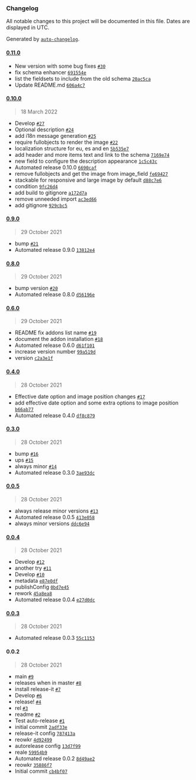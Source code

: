 ### Changelog

All notable changes to this project will be documented in this file. Dates are displayed in UTC.

Generated by [`auto-changelog`](https://github.com/CookPete/auto-changelog).

#### [0.11.0](https://github.com/codesyntax/volto-listingadvanced-variation/compare/0.10.0...0.11.0)

- New version with some bug fixes [`#30`](https://github.com/codesyntax/volto-listingadvanced-variation/pull/30)
- fix schema enhancer [`691554e`](https://github.com/codesyntax/volto-listingadvanced-variation/commit/691554ea2899fa418b599765b03abdcd31c19ee6)
- list the fieldsets to include from the old schema [`20ac5ca`](https://github.com/codesyntax/volto-listingadvanced-variation/commit/20ac5caef06e3d77cf82521457274100a4fda4c1)
- Update README.md [`606a4c7`](https://github.com/codesyntax/volto-listingadvanced-variation/commit/606a4c70e06484a9893445f136d1dd6827b63c40)

#### [0.10.0](https://github.com/codesyntax/volto-listingadvanced-variation/compare/0.9.0...0.10.0)

> 18 March 2022

- Develop [`#27`](https://github.com/codesyntax/volto-listingadvanced-variation/pull/27)
- Optional description [`#24`](https://github.com/codesyntax/volto-listingadvanced-variation/pull/24)
- add i18n message generation [`#25`](https://github.com/codesyntax/volto-listingadvanced-variation/pull/25)
- require fullobjects to render the image [`#22`](https://github.com/codesyntax/volto-listingadvanced-variation/pull/22)
- localization structure for eu, es and en [`5b535e7`](https://github.com/codesyntax/volto-listingadvanced-variation/commit/5b535e7c0a5fd638fe0f1b1c0b64c908c0d73aba)
- add header and more items text and link to the schema [`7169e74`](https://github.com/codesyntax/volto-listingadvanced-variation/commit/7169e74633507e926bf758443eb469de1b36fe89)
- new field to configure the description appearance [`1c5c43c`](https://github.com/codesyntax/volto-listingadvanced-variation/commit/1c5c43c2b367de7ea87e2097cce2e12e023dda2b)
- Automated release 0.10.0 [`6690caf`](https://github.com/codesyntax/volto-listingadvanced-variation/commit/6690caf1ee62904e7d11bc7659e3dfa310389c67)
- remove fullobjects and get the image from image_field [`fe69427`](https://github.com/codesyntax/volto-listingadvanced-variation/commit/fe69427a09f108080344a84f12baf0d915d3f35b)
- stackable for responsive and large image by default [`d88c7e6`](https://github.com/codesyntax/volto-listingadvanced-variation/commit/d88c7e647c8dd49e40fcfe9fe5821ec7973d5b29)
- condition [`9fc26d4`](https://github.com/codesyntax/volto-listingadvanced-variation/commit/9fc26d46227577ac0402e3e265dcd18d7867244d)
- add build to gitignore [`a172d7a`](https://github.com/codesyntax/volto-listingadvanced-variation/commit/a172d7a29f4a66ec41001f8f00a2b6bf0cc05df2)
- remove unneeded import [`ac3ed66`](https://github.com/codesyntax/volto-listingadvanced-variation/commit/ac3ed667073bf30c68747e6abc9701b1d3408d9a)
- add gitignore [`929cbc5`](https://github.com/codesyntax/volto-listingadvanced-variation/commit/929cbc57e59b798caa576d82701fce4fff247f16)

#### [0.9.0](https://github.com/codesyntax/volto-listingadvanced-variation/compare/0.8.0...0.9.0)

> 29 October 2021

- bump [`#21`](https://github.com/codesyntax/volto-listingadvanced-variation/pull/21)
- Automated release 0.9.0 [`13812e4`](https://github.com/codesyntax/volto-listingadvanced-variation/commit/13812e4ca4618b926888ccb133d1c3d7cd1478ef)

#### [0.8.0](https://github.com/codesyntax/volto-listingadvanced-variation/compare/0.6.0...0.8.0)

> 29 October 2021

- bump version [`#20`](https://github.com/codesyntax/volto-listingadvanced-variation/pull/20)
- Automated release 0.8.0 [`d56196e`](https://github.com/codesyntax/volto-listingadvanced-variation/commit/d56196ebdc29dd300264fa234680ff44b7759a5f)

#### [0.6.0](https://github.com/codesyntax/volto-listingadvanced-variation/compare/0.4.0...0.6.0)

> 29 October 2021

- README fix addons list name [`#19`](https://github.com/codesyntax/volto-listingadvanced-variation/pull/19)
- document the addon installation [`#18`](https://github.com/codesyntax/volto-listingadvanced-variation/pull/18)
- Automated release 0.6.0 [`d61f101`](https://github.com/codesyntax/volto-listingadvanced-variation/commit/d61f101e5dc6ed041f4eedd54971ffeb259066be)
- increase version number [`99a519d`](https://github.com/codesyntax/volto-listingadvanced-variation/commit/99a519de24d309af76ebfbd19022b077071c2d9b)
- version [`c2a3e1f`](https://github.com/codesyntax/volto-listingadvanced-variation/commit/c2a3e1fb10586b026bf8c4e54364337b73c03b15)

#### [0.4.0](https://github.com/codesyntax/volto-listingadvanced-variation/compare/0.3.0...0.4.0)

> 28 October 2021

- Effective date option and image position changes [`#17`](https://github.com/codesyntax/volto-listingadvanced-variation/pull/17)
- add effective date option and some extra options to image position [`b66ab77`](https://github.com/codesyntax/volto-listingadvanced-variation/commit/b66ab779f0caf1d56bc5965caecd1ee3b9d8e192)
- Automated release 0.4.0 [`df8c879`](https://github.com/codesyntax/volto-listingadvanced-variation/commit/df8c8796f6e9c6627bd347dd775e6b5dea727ef3)

#### [0.3.0](https://github.com/codesyntax/volto-listingadvanced-variation/compare/0.0.5...0.3.0)

> 28 October 2021

- bump [`#16`](https://github.com/codesyntax/volto-listingadvanced-variation/pull/16)
- ups [`#15`](https://github.com/codesyntax/volto-listingadvanced-variation/pull/15)
- always minor [`#14`](https://github.com/codesyntax/volto-listingadvanced-variation/pull/14)
- Automated release 0.3.0 [`3ae93dc`](https://github.com/codesyntax/volto-listingadvanced-variation/commit/3ae93dcffa9846b23e8924e12196186f6b859790)

#### [0.0.5](https://github.com/codesyntax/volto-listingadvanced-variation/compare/0.0.4...0.0.5)

> 28 October 2021

- always release minor versions [`#13`](https://github.com/codesyntax/volto-listingadvanced-variation/pull/13)
- Automated release 0.0.5 [`413e058`](https://github.com/codesyntax/volto-listingadvanced-variation/commit/413e05870fce8e9b56fd548b97747cc4e4367e04)
- always minor versions [`ddc6e94`](https://github.com/codesyntax/volto-listingadvanced-variation/commit/ddc6e940437a8f5dd775ff1c5b304c2d1241abe2)

#### [0.0.4](https://github.com/codesyntax/volto-listingadvanced-variation/compare/0.0.3...0.0.4)

> 28 October 2021

- Develop [`#12`](https://github.com/codesyntax/volto-listingadvanced-variation/pull/12)
- another try [`#11`](https://github.com/codesyntax/volto-listingadvanced-variation/pull/11)
- Develop [`#10`](https://github.com/codesyntax/volto-listingadvanced-variation/pull/10)
- metadata [`e87e0df`](https://github.com/codesyntax/volto-listingadvanced-variation/commit/e87e0df648b7f10b464a63f60ac05f0d4297a05e)
- publishConfig [`0bd7e45`](https://github.com/codesyntax/volto-listingadvanced-variation/commit/0bd7e45de3bdbdb25168967ae77c54facc0c8dd9)
- rework [`45a8ea8`](https://github.com/codesyntax/volto-listingadvanced-variation/commit/45a8ea80de08474fc3487bf699168c1d97390b18)
- Automated release 0.0.4 [`e27d0dc`](https://github.com/codesyntax/volto-listingadvanced-variation/commit/e27d0dc82be415aead1e55912a40400f238eb840)

#### [0.0.3](https://github.com/codesyntax/volto-listingadvanced-variation/compare/0.0.2...0.0.3)

> 28 October 2021

- Automated release 0.0.3 [`55c1153`](https://github.com/codesyntax/volto-listingadvanced-variation/commit/55c11532e568334b9d9d9ac68166e72a5c4d10c6)

#### 0.0.2

> 28 October 2021

- main [`#9`](https://github.com/codesyntax/volto-listingadvanced-variation/pull/9)
- releases when in master [`#8`](https://github.com/codesyntax/volto-listingadvanced-variation/pull/8)
- install release-it [`#7`](https://github.com/codesyntax/volto-listingadvanced-variation/pull/7)
- Develop [`#6`](https://github.com/codesyntax/volto-listingadvanced-variation/pull/6)
- release! [`#4`](https://github.com/codesyntax/volto-listingadvanced-variation/pull/4)
- rel [`#3`](https://github.com/codesyntax/volto-listingadvanced-variation/pull/3)
- readme [`#2`](https://github.com/codesyntax/volto-listingadvanced-variation/pull/2)
- Test auto-release [`#1`](https://github.com/codesyntax/volto-listingadvanced-variation/pull/1)
- initial commit [`2adf33e`](https://github.com/codesyntax/volto-listingadvanced-variation/commit/2adf33ed5c4c794a5d458e598511bc47e457beb7)
- release-it config [`787413a`](https://github.com/codesyntax/volto-listingadvanced-variation/commit/787413a581b00adecf9a5afee1e815218f1baba4)
- reowkr [`4d92499`](https://github.com/codesyntax/volto-listingadvanced-variation/commit/4d9249959c481a05f2c3d6675b97e179b2632d27)
- autorelease config [`13d7f99`](https://github.com/codesyntax/volto-listingadvanced-variation/commit/13d7f994659ad2ca32fd7240f007ff14102ca6e2)
- reale [`59954b9`](https://github.com/codesyntax/volto-listingadvanced-variation/commit/59954b94e9dcaeffd137cee9cab6a30032469ac7)
- Automated release 0.0.2 [`8d49ae2`](https://github.com/codesyntax/volto-listingadvanced-variation/commit/8d49ae29b8015eba0da272f680653bee453807db)
- reowkr [`35886f7`](https://github.com/codesyntax/volto-listingadvanced-variation/commit/35886f7143486776e8cb3a68b31f9a7b9b0102aa)
- Initial commit [`cb4bf07`](https://github.com/codesyntax/volto-listingadvanced-variation/commit/cb4bf07aa8802ab01d400965522587e169a8fc9c)

